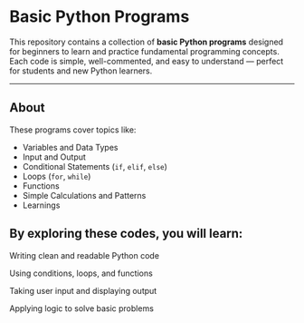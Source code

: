 #  Basic Python Programs

This repository contains a collection of **basic Python programs** designed for beginners to learn and practice fundamental programming concepts.  
Each code is simple, well-commented, and easy to understand — perfect for students and new Python learners.

---

##  About
These programs cover topics like:
- Variables and Data Types  
- Input and Output  
- Conditional Statements (`if`, `elif`, `else`)  
- Loops (`for`, `while`)  
- Functions  
- Simple Calculations and Patterns
- Learnings

## By exploring these codes, you will learn:

Writing clean and readable Python code

Using conditions, loops, and functions

Taking user input and displaying output

Applying logic to solve basic problems
